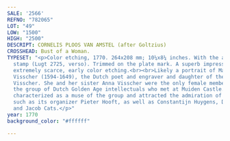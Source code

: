 ```yaml
---
SALE: '2566'
REFNO: "782065"
LOT: "49"
LOW: "1500"
HIGH: "2500"
DESCRIPT: CORNELIS PLOOS VAN AMSTEL (after Goltzius)
CROSSHEAD: Bust of a Woman.
TYPESET: "<p>Color etching, 1770. 264x208 mm; 10¼x8¼ inches. With the artist's ink
  stamp (Lugt 2725, verso). Trimmed on the plate mark. A superb impression of this
  extremely scarce, early color etching.<br><br>Likely a portrait of Maria Tesselschade
  Visscher (1594-1649), the Dutch poet and engraver and daughter of the humanist Roemer
  Visscher. She and her sister Anna Visscher were the only female members of the <em>Muiderkring</em>,
  the group of Dutch Golden Age intellectuals who met at Muiden Castle. Maria is often
  characterized as a muse of the group and attracted the admiration of its male members,
  such as its organizer Pieter Hooft, as well as Constantijn Huygens, Daniel Heinsius
  and Jacob Cats.</p>"
year: 1770
background_color: "#ffffff"

---
```

